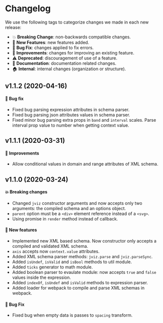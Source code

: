 # Changelog

We use the following tags to categorize changes we made in each new release: 

- :boom:       **Breaking Change**: non-backwards compatible changes.
- :rocket:     **New Features**: new features added.
- :bug:        **Bug Fix**: changes applied to fix errors.
- :hammer:     **Improvements**: changes for improving an existing feature.
- :warning:    **Deprecated**: discouragement of use of a feature.
- :memo:       **Documentation**: documentation related changes.
- :house:      **Internal**: internal changes (organization or structure).


## v1.1.2 (2020-04-16)

#### :bug: Bug fix

- Fixed bug parsing expression attributes in schema parser.
- Fixed bug parsing json attributes values in schema parser.
- Fixed minor bug parsing extra props in `band` and `interval` scales. Parse interval prop value to number when getting context value.


## v1.1.1 (2020-03-31)

#### :hammer: Improvements

- Allow conditional values in domain and range attributes of XML schema.


## v1.1.0 (2020-03-24)

#### :boom: Breaking changes

- Changed `jviz` constructor arguments and now accepts only two arguments: the compiled schema and an options object.
- `parent` option must be a `<div>` element reference instead of a `<svg>`.
- Using promise in `render` method instead of callback.

#### :rocket: New features

- Implemented new XML based schema. Now constructor only accepts a compiled and validated XML schema.
- `axis` accepts now `context.value` attributes.
- Added XML schema parser methods: `jviz.parse` and `jviz.parseSync`.
- Added `isUndef`, `isValid` and `isBool` methods to util module.
- Added `ticks` generator to math module.
- Added boolean parser to evaulate module: now accepts `true` and `false` values inside the expression.
- Added `indexOf`, `isUndef` and `isValid` methods to expression parser.
- Added loader for webpack to compile and parse XML schemas in webpack.

#### :bug: Bug Fix

- Fixed bug when empty data is passes to `spacing` transform. 


